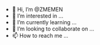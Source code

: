 - 👋 Hi, I’m @ZMEMEN
- 👀 I’m interested in ...
- 🌱 I’m currently learning ...
- 💞️ I’m looking to collaborate on ...
- 📫 How to reach me ...

<!---
ZMEMEN/ZMEMEN is a ✨ special ✨ repository because its `README.md` (this file) appears on your GitHub profile.
You can click the Preview link to take a look at your changes.
--->
